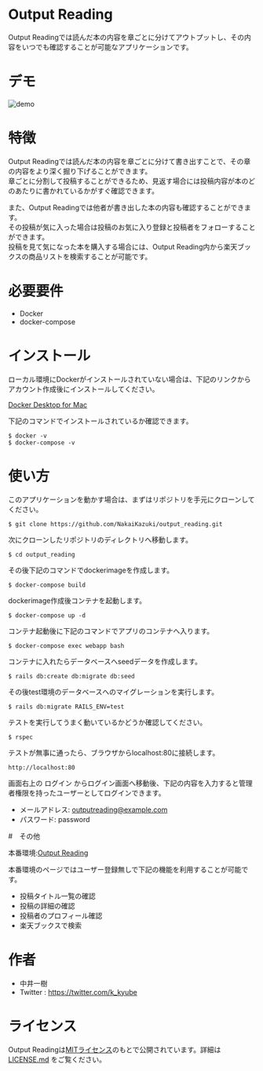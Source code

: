 # Output Reading

Output Readingでは読んだ本の内容を章ごとに分けてアウトプットし、その内容をいつでも確認することが可能なアプリケーションです。  

# デモ

![demo](https://raw.githubusercontent.com/wiki/NakaiKazuki/output_reading/images/output_reading_demo.gif)

# 特徴

Output Readingでは読んだ本の内容を章ごとに分けて書き出すことで、その章の内容をより深く掘り下げることができます。  
章ごとに分割して投稿することができるため、見返す場合には投稿内容が本のどのあたりに書かれているかがすぐ確認できます。  

また、Output Readingでは他者が書き出した本の内容も確認することができます。   
その投稿が気に入った場合は投稿のお気に入り登録と投稿者をフォローすることができます。  
投稿を見て気になった本を購入する場合には、Output Reading内から楽天ブックスの商品リストを検索することが可能です。

# 必要要件

* Docker
* docker-compose

#  インストール

ローカル環境にDockerがインストールされていない場合は、下記のリンクからアカウント作成後にインストールしてください。

[Docker Desktop for Mac](https://hub.docker.com/editions/community/docker-ce-desktop-mac)  

下記のコマンドでインストールされているか確認できます。

```
$ docker -v
$ docker-compose -v
```

# 使い方

このアプリケーションを動かす場合は、まずはリポジトリを手元にクローンしてください。

```
$ git clone https://github.com/NakaiKazuki/output_reading.git
```

次にクローンしたリポジトリのディレクトリへ移動します。

```
$ cd output_reading
```

その後下記のコマンドでdockerimageを作成します。

```
$ docker-compose build
```

dockerimage作成後コンテナを起動します。

```
$ docker-compose up -d
```

コンテナ起動後に下記のコマンドでアプリのコンテナへ入ります。

```
$ docker-compose exec webapp bash
```

コンテナに入れたらデータベースへseedデータを作成します。

```
$ rails db:create db:migrate db:seed
```

その後test環境のデータベースへのマイグレーションを実行します。

```
$ rails db:migrate RAILS_ENV=test
```

テストを実行してうまく動いているかどうか確認してください。

```
$ rspec
```

テストが無事に通ったら、ブラウザからlocalhost:80に接続します。

```
http://localhost:80
```

画面右上の ログイン からログイン画面へ移動後、下記の内容を入力すると管理者権限を持ったユーザーとしてログインできます。

* メールアドレス: outputreading@example.com
* パスワード: password

#　その他

本番環境:[Output Reading](https://www.output-reading.xyz/)  

本番環境のページではユーザー登録無しで下記の機能を利用することが可能です。
* 投稿タイトル一覧の確認
* 投稿の詳細の確認
* 投稿者のプロフィール確認
* 楽天ブックスで検索

# 作者

* 中井一樹
* Twitter : https://twitter.com/k_kyube

# ライセンス

Output Readingは[MITライセンス](https://en.wikipedia.org/wiki/MIT_License)のもとで公開されています。詳細は [LICENSE.md](https://github.com/NakaiKazuki/output_reading/blob/master/LICENSE.md) をご覧ください。
